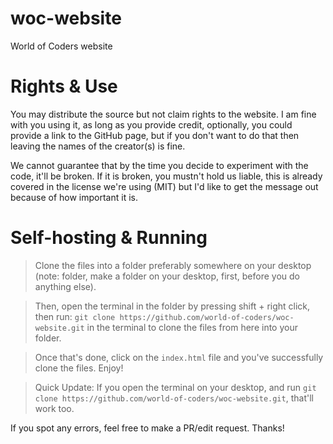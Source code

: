 # woc-website
World of Coders website

# Rights & Use
You may distribute the source but not claim rights to the website. I am fine with you using it, as long as you provide credit, optionally, you could provide a link to the GitHub page, but if you don't want to do that then leaving the names of the creator(s) is fine.

We cannot guarantee that by the time you decide to experiment with the code, it'll be broken. If it is broken, you mustn't hold us liable,
this is already covered in the license we're using (MIT) but I'd like to get the message out because of how important it is.

# Self-hosting & Running
> Clone the files into a folder preferably somewhere on your desktop 
(note: folder, make a folder on your desktop, first, before you do anything else). 

> Then, open the terminal in the folder by pressing shift + right click, then run: `git clone https://github.com/world-of-coders/woc-website.git` in the terminal to clone the files from here into your folder.

> Once that's done, click on the `index.html` file and you've successfully clone the files. Enjoy!

> Quick Update:
> If you open the terminal on your desktop, and run `git clone https://github.com/world-of-coders/woc-website.git`, that'll work too.

If you spot any errors, feel free to make a PR/edit request. Thanks!

